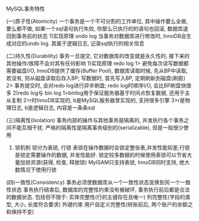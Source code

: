MySQL事务特性

(一)原子性(Atomicity)
一个事务是一个不可分割的工作单位, 其中操作要么全做, 要么都不做, 如果一个sql语句执行失败, 你那么已执行的的语句也回滚, 数据库退回到事务前的状态
1)实现原理  undo log
    当事务对数据库进行修改时, InnoDB会生成对应的undo log. 其属于逻辑日志, 记录sql执行的相关信息

(二)持久性(Durability)
事务一旦提交, 它对数据库的改变就是永久性的, 接下来的其他操作/故障不会对其有任何影响
1)实现原理  redo log
1>  避免每次读写数据都需要磁盘I/O, InnoDB提供了缓存(Buffer Pool), 数据库读取时候, 先从BP中读取, 若没有, 则从磁盘读取后存入BP; 写数据时, 首先写入BP, 定期刷新到磁盘(刷脏)
2>  事务提交时, 会对redo log进行异步刷盘;
redo log时顺序I/O, 会比BP刷盘快很多 
2)redo log与 bin log
1>binlog用于保证服务器基于时间点恢复数据, 还用于主从复制
2>r时InnoDB实现的, b是MySQL服务器曾实现的, 支持很多引擎
3>r是物理日志, b是逻辑日志, 内容是一条条sql

(三)隔离性(Isolation)
事务内部的操作与其他事务是隔离的, 并发执行各个事务之间不能互相干扰. 严格的隔离性是隔离事务级别的(serializable), 但是一般很少使用
1) 锁机制
锁分为表锁, 行锁
表锁在操作数据时会锁定整张表,并发性能较差;行锁是锁定需要操作的数据, 并发性能好.
锁定较多数据的时候使用表锁可以节省大量加锁资源(获得, 检查, 释放锁)
MyISAM只支持表锁, InnoDB同时支持, 绝大数情况下使用行锁

(四)一致性(Consistency)
事务必须使数据库从一个一致性状态变换到另一个一致性状态
事务执行结束后, 数据库的完整性约束没有被破环, 事务执行前后都是合法的数据状态. 包括但不限于:
    实体完整性(行的主键存在且唯一)
    列完整性(字段的类型, 大小, 长度符合要求)
    外键约束
    用户自定义完整性(转账前后, 两个账户的余额之和保持不变)
